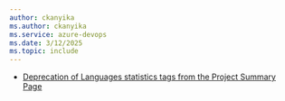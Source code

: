 ```yaml
---
author: ckanyika
ms.author: ckanyika
ms.service: azure-devops
ms.date: 3/12/2025
ms.topic: include
---
```


- [Deprecation of Languages statistics tags from the Project Summary Page](#deprecatio-of-languages-statistics-tags-from-the-project-summary-page)
